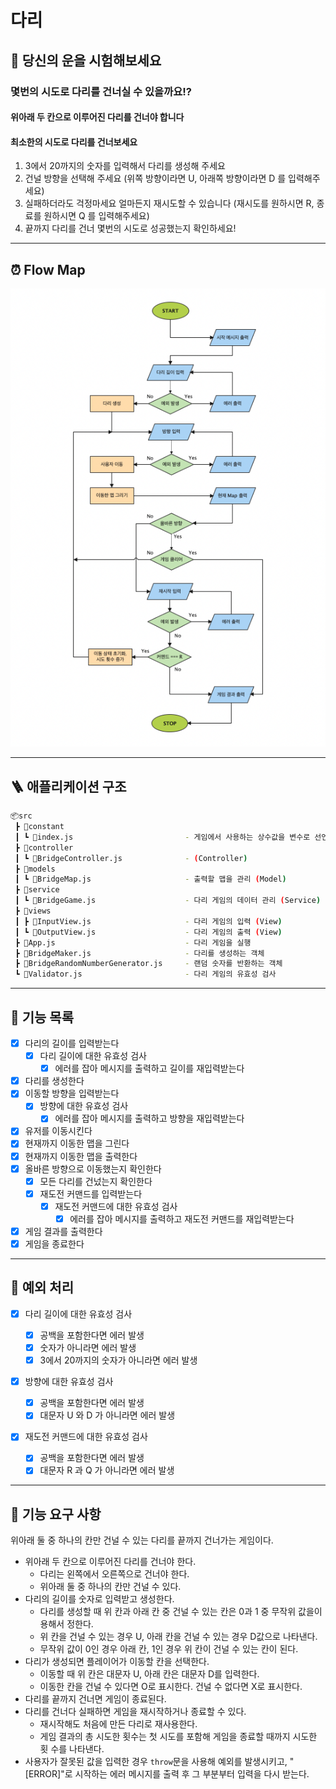 # 다리

## 🧚 당신의 운을 시험해보세요

### 몇번의 시도로 다리를 건너실 수 있을까요!?

#### 위아래 두 칸으로 이루어진 다리를 건너야 합니다

#### 최소한의 시도로 다리를 건너보세요

1. 3에서 20까지의 숫자를 입력해서 다리를 생성해 주세요
2. 건널 방향을 선택해 주세요 (위쪽 방향이라면 U, 아래쪽 방향이라면 D 를 입력해주
   세요)
3. 실패하더라도 걱정마세요 얼마든지 재시도할 수 있습니다 (재시도를 원하시면 R,
   종료를 원하시면 Q 를 입력해주세요)
4. 끝까지 다리를 건너 몇번의 시도로 성공했는지 확인하세요!

---

## ⏰ Flow Map

![Flow Map](../img/flow.png)

---

## 🪜 애플리케이션 구조

```bash
📦src
 ┣ 📂constant
 ┃ ┗ 📜index.js                         - 게임에서 사용하는 상수값을 변수로 선언
 ┣ 📂controller
 ┃ ┗ 📜BridgeController.js              - (Controller)
 ┣ 📂models
 ┃ ┗ 📜BridgeMap.js                     - 출력할 맵을 관리 (Model)
 ┣ 📂service
 ┃ ┗ 📜BridgeGame.js                    - 다리 게임의 데이터 관리 (Service)
 ┣ 📂views
 ┃ ┣ 📜InputView.js                     - 다리 게임의 입력 (View)
 ┃ ┗ 📜OutputView.js                    - 다리 게임의 출력 (View)
 ┣ 📜App.js                             - 다리 게임을 실행
 ┣ 📜BridgeMaker.js                     - 다리를 생성하는 객체
 ┣ 📜BridgeRandomNumberGenerator.js     - 랜덤 숫자를 반환하는 객체
 ┗ 📜Validator.js                       - 다리 게임의 유효성 검사
```

---

## 📝 기능 목록

- [x] 다리의 길이를 입력받는다
  - [x] 다리 길이에 대한 유효성 검사
    - [x] 에러를 잡아 메시지를 출력하고 길이를 재입력받는다
- [x] 다리를 생성한다
- [x] 이동할 방향을 입력받는다
  - [x] 방향에 대한 유효성 검사
    - [x] 에러를 잡아 메시지를 출력하고 방향을 재입력받는다
- [x] 유저를 이동시킨다
- [x] 현재까지 이동한 맵을 그린다
- [x] 현재까지 이동한 맵을 출력한다
- [x] 올바른 방향으로 이동했는지 확인한다
  - [x] 모든 다리를 건넜는지 확인한다
  - [x] 재도전 커맨드를 입력받는다
    - [x] 재도전 커맨드에 대한 유효성 검사
      - [x] 에러를 잡아 메시지를 출력하고 재도전 커맨드를 재입력받는다
- [x] 게임 결과를 출력한다
- [x] 게임을 종료한다

---

## 🚫 예외 처리

- [x] 다리 길이에 대한 유효성 검사
  - [x] 공백을 포함한다면 에러 발생
  - [x] 숫자가 아니라면 에러 발생
  - [x] 3에서 20까지의 숫자가 아니라면 에러 발생
- [x] 방향에 대한 유효성 검사
  - [x] 공백을 포함한다면 에러 발생
  - [x] 대문자 U 와 D 가 아니라면 에러 발생
- [x] 재도전 커맨드에 대한 유효성 검사

  - [x] 공백을 포함한다면 에러 발생
  - [x] 대문자 R 과 Q 가 아니라면 에러 발생

---

## 🚀 기능 요구 사항

위아래 둘 중 하나의 칸만 건널 수 있는 다리를 끝까지 건너가는 게임이다.

- 위아래 두 칸으로 이루어진 다리를 건너야 한다.
  - 다리는 왼쪽에서 오른쪽으로 건너야 한다.
  - 위아래 둘 중 하나의 칸만 건널 수 있다.
- 다리의 길이를 숫자로 입력받고 생성한다.
  - 다리를 생성할 때 위 칸과 아래 칸 중 건널 수 있는 칸은 0과 1 중 무작위 값을이
    용해서 정한다.
  - 위 칸을 건널 수 있는 경우 U, 아래 칸을 건널 수 있는 경우 D값으로 나타낸다.
  - 무작위 값이 0인 경우 아래 칸, 1인 경우 위 칸이 건널 수 있는 칸이 된다.
- 다리가 생성되면 플레이어가 이동할 칸을 선택한다.
  - 이동할 때 위 칸은 대문자 U, 아래 칸은 대문자 D를 입력한다.
  - 이동한 칸을 건널 수 있다면 O로 표시한다. 건널 수 없다면 X로 표시한다.
- 다리를 끝까지 건너면 게임이 종료된다.
- 다리를 건너다 실패하면 게임을 재시작하거나 종료할 수 있다.
  - 재시작해도 처음에 만든 다리로 재사용한다.
  - 게임 결과의 총 시도한 횟수는 첫 시도를 포함해 게임을 종료할 때까지 시도한 횟
    수를 나타낸다.
- 사용자가 잘못된 값을 입력한 경우 `throw`문을 사용해 예외를 발생시키고,
  "[ERROR]"로 시작하는 에러 메시지를 출력 후 그 부분부터 입력을 다시 받는다.
